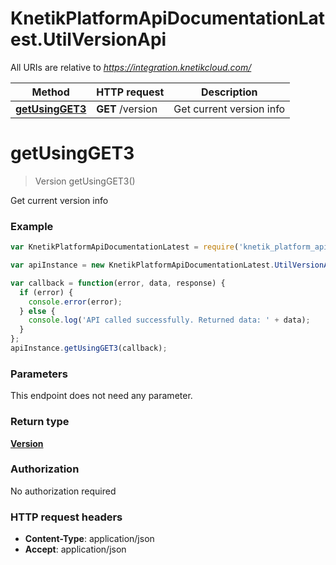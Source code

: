 # KnetikPlatformApiDocumentationLatest.UtilVersionApi

All URIs are relative to *https://integration.knetikcloud.com/*

Method | HTTP request | Description
------------- | ------------- | -------------
[**getUsingGET3**](UtilVersionApi.md#getUsingGET3) | **GET** /version | Get current version info


<a name="getUsingGET3"></a>
# **getUsingGET3**
> Version getUsingGET3()

Get current version info

### Example
```javascript
var KnetikPlatformApiDocumentationLatest = require('knetik_platform_api_documentation_latest');

var apiInstance = new KnetikPlatformApiDocumentationLatest.UtilVersionApi();

var callback = function(error, data, response) {
  if (error) {
    console.error(error);
  } else {
    console.log('API called successfully. Returned data: ' + data);
  }
};
apiInstance.getUsingGET3(callback);
```

### Parameters
This endpoint does not need any parameter.

### Return type

[**Version**](Version.md)

### Authorization

No authorization required

### HTTP request headers

 - **Content-Type**: application/json
 - **Accept**: application/json

